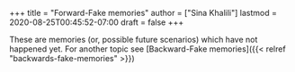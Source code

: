+++
title = "Forward-Fake memories"
author = ["Sina Khalili"]
lastmod = 2020-08-25T00:45:52-07:00
draft = false
+++

These are memories (or, possible future scenarios)
which have not happened yet. For another topic see [Backward-Fake memories]({{< relref "backwards-fake-memories" >}})
